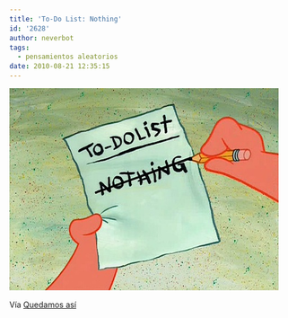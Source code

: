 ```yaml
---
title: 'To-Do List: Nothing'
id: '2628'
author: neverbot
tags:
  - pensamientos aleatorios
date: 2010-08-21 12:35:15
---
```


![201008211234.jpg](./to-do-list-nothing/201008211234.jpg)

Vía [Quedamos así](http://alexliam.tumblr.com/post/92244228/via-fluzo)